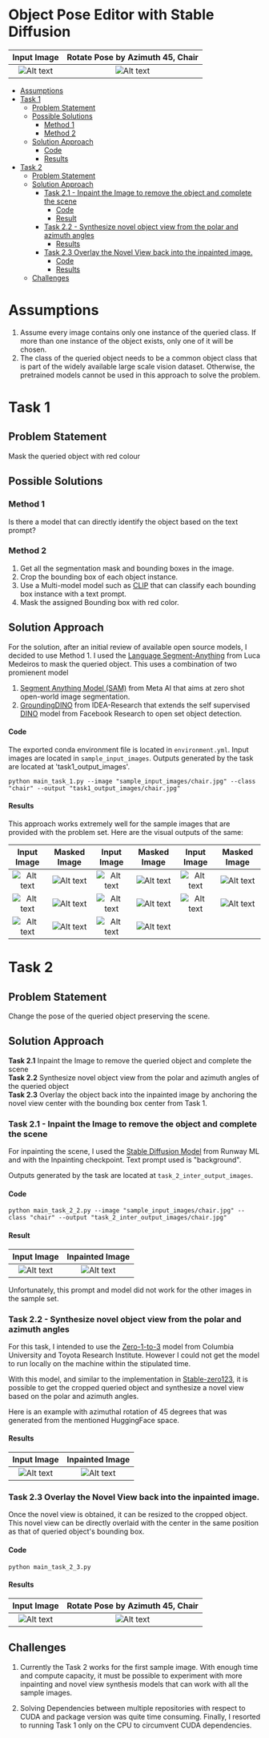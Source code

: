 # Object Pose Editor with Stable Diffusion
|                Input Image                 |  Rotate Pose by Azimuth 45, Chair   |
| :----------------------------------------: | :---------------------------------: |
| ![Alt text](sample_input_images/chair.jpg) | ![Alt text](final_output_chair.png) |

- [Assumptions](#assumptions)
- [Task 1](#task-1)
  - [Problem Statement](#problem-statement)
  - [Possible Solutions](#possible-solutions)
    - [Method 1](#method-1)
    - [Method 2](#method-2)
  - [Solution Approach](#solution-approach)
      - [Code](#code)
      - [Results](#results)
- [Task 2](#task-2)
  - [Problem Statement](#problem-statement-1)
  - [Solution Approach](#solution-approach-1)
    - [Task 2.1 - Inpaint the Image to remove the object and complete the scene](#task-21---inpaint-the-image-to-remove-the-object-and-complete-the-scene)
      - [Code](#code-1)
      - [Result](#result)
    - [Task 2.2 - Synthesize novel object view from the polar and azimuth angles](#task-22---synthesize-novel-object-view-from-the-polar-and-azimuth-angles)
      - [Results](#results-1)
    - [Task 2.3 Overlay the Novel View back into the inpainted image.](#task-23-overlay-the-novel-view-back-into-the-inpainted-image)
      - [Code](#code-2)
      - [Results](#results-2)
  - [Challenges](#challenges)

# Assumptions 

1. Assume every image contains only one instance of the queried class. If more than one instance of the object exists, only one of it will be chosen.
2. The class of the queried object needs to be a common object class that is part of the widely available large scale vision dataset. Otherwise, the pretrained models cannot be used in this approach to solve the problem.

# Task 1

## Problem Statement

Mask the queried object with red colour

## Possible Solutions

### Method 1 

Is there a model that can directly identify the object based on the text prompt?

### Method 2

1. Get all the segmentation mask and bounding boxes in the image.
2. Crop the bounding box of each object instance.
3. Use a Multi-model model such as [CLIP](https://openai.com/research/clip) that can classify each bounding box instance with a text prompt.
4. Mask the assigned Bounding box with red color.

## Solution Approach

For the solution, after an initial review of available open source models, I decided to use Method 1. I used the [Language Segment-Anything](https://github.com/luca-medeiros/lang-segment-anything) from Luca Medeiros to mask the queried object. This uses a combination of two promienent model
1. [Segment Anything Model (SAM)](https://segment-anything.com/) from Meta AI that aims at zero shot open-world image segmentation.
2. [GroundingDINO](https://github.com/IDEA-Research/GroundingDINO) from IDEA-Research that extends the self supervised [DINO](https://github.com/facebookresearch/dino) model from Facebook Research to open set object detection.

#### Code
The exported conda environment file is located in `environment.yml`.
Input images are located in `sample_input_images`. Outputs generated by the task are located at 'task1_output_images'.


```
python main_task_1.py --image "sample_input_images/chair.jpg" --class "chair" --output "task1_output_images/chair.jpg"

```

 #### Results


 This approach works extremely well for the sample images that are provided with the problem set. Here are the visual outputs of the same:
 

 |                Input Image                 |                Masked Image                |                  Input Image                  |                 Masked Image                  |                    Input Image                    |                   Masked Image                    |
 | :----------------------------------------: | :----------------------------------------: | :-------------------------------------------: | :-------------------------------------------: | :-----------------------------------------------: | :-----------------------------------------------: |
 | ![Alt text](sample_input_images/chair.jpg) | ![Alt text](task1_output_images/chair.jpg) | ![Alt text](sample_input_images/chair(1).jpg) | ![Alt text](task1_output_images/chair(1).jpg) | ![Alt text](sample_input_images/flower_vase.jpg)  | ![Alt text](task1_output_images/flower_vase.jpg)  |
 | ![Alt text](sample_input_images/lamp.jpg)  | ![Alt text](task1_output_images/lamp.jpg)  |  ![Alt text](sample_input_images/laptop.jpg)  |  ![Alt text](task1_output_images/laptop.jpg)  | ![Alt text](sample_input_images/office_chair.jpg) | ![Alt text](task1_output_images/office_chair.jpg) |
 | ![Alt text](sample_input_images/sofa.jpg)  | ![Alt text](task1_output_images/sofa.jpg)  |  ![Alt text](sample_input_images/table.jpg)   |  ![Alt text](task1_output_images/table.jpg)   |

# Task 2
## Problem Statement

Change the pose of the queried object preserving the scene.

## Solution Approach

**Task 2.1**  Inpaint the Image to remove the queried object and complete the scene  
**Task 2.2**  Synthesize novel object view from the polar and azimuth angles of the queried object   
**Task 2.3** Overlay the object back into the inpainted image by anchoring the novel view center with the bounding box center from Task 1.


### Task 2.1 - Inpaint the Image to remove the object and complete the scene  

For inpainting the scene, I used the [Stable Diffusion Model](https://huggingface.co/runwayml/stable-diffusion-inpainting) from Runway ML and with the Inpainting checkpoint. Text prompt used is "background".

Outputs generated by the task are located at `task_2_inter_output_images`.

#### Code
```
python main_task_2_2.py --image "sample_input_images/chair.jpg" --class "chair" --output "task_2_inter_output_images/chair.jpg"

```
#### Result


|                Input Image                 |                  Inpainted Image                  |
| :----------------------------------------: | :-----------------------------------------------: |
| ![Alt text](sample_input_images/chair.jpg) | ![Alt text](task_2_inter_output_images/chair.jpg) |


Unfortunately, this prompt and model did not work for the other images in the sample set.

### Task 2.2 - Synthesize novel object view from the polar and azimuth angles 

For this task, I intended to use the [Zero-1-to-3](https://github.com/cvlab-columbia/zero123) model from Columbia University and Toyota Research Institute. However I could not get the model to run locally on the machine within the stipulated time.

With this model, and similar to the implementation in [Stable-zero123](https://huggingface.co/spaces/p4vv37/Stable-zero123), it is possible to get the cropped queried object and synthesize a novel view based on the polar and azimuth angles.

Here is an example with azimuthal rotation of 45 degrees that was generated from the mentioned HuggingFace space.

#### Results


|              Input Image              |                 Inpainted Image                  |
| :-----------------------------------: | :----------------------------------------------: |
| ![Alt text](cropped_object/chair.png) | ![Alt text](cropped_object/chair_novel_view.png) |

### Task 2.3 Overlay the Novel View back into the inpainted image.

Once the novel view is obtained, it can be resized to the cropped object. This novel view can be directly overlaid with the center in the same position as that of queried object's bounding box.

#### Code

```
python main_task_2_3.py
```
#### Results

|                Input Image                 |  Rotate Pose by Azimuth 45, Chair   |
| :----------------------------------------: | :---------------------------------: |
| ![Alt text](sample_input_images/chair.jpg) | ![Alt text](final_output_chair.png) |


## Challenges

1. Currently the Task 2 works for the first sample image. With enough time and compute capacity, it must be possible to experiment with more inpainting and novel view synthesis models that can work with all the sample images.

2. Solving Dependencies between multiple repositories with respect to CUDA and package version was quite time consuming. Finally, I resorted to running Task 1 only on the CPU to circumvent CUDA dependencies.

